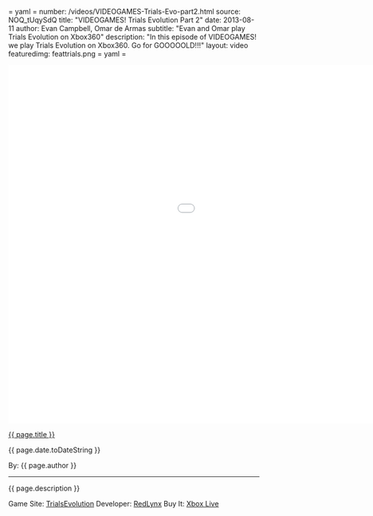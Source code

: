= yaml =
number: /videos/VIDEOGAMES-Trials-Evo-part2.html
source: NOQ_tUqySdQ
title: "VIDEOGAMES! Trials Evolution Part 2"
date: 2013-08-11
author: Evan Campbell, Omar de Armas
subtitle: "Evan and Omar play Trials Evolution on Xbox360"
description: "In this episode of VIDEOGAMES! we play Trials Evolution on Xbox360. Go for GOOOOOLD!!!"
layout: video
featuredimg: feattrials.png
= yaml =

<div class="vid_container">
  <iframe width="1280" height="720" src="//www.youtube.com/embed/{{ page.source }}?list=UU8V61fINLFkvZk8tCAegsFg" frameborder="0" allowfullscreen></iframe>
</div>

<a href="{{ page.url }}" class='postTitleLink'><p class='postTitle'>{{ page.title }}</p></a>
<p class='postPublished'>{{ page.date.toDateString }}</p>
<p class='postAuthor'>By: {{ page.author }}</p>
<hr>

<p class='podcastSummary'>{{ page.description }}</p>

Game Site: [TrialsEvolution](http://trials.ubi.com/trials-portal/en-US/games/trials_evolution.aspx)
Developer: [RedLynx](http://www.redlynx.com/trials-evolution)
Buy It: [Xbox Live](http://marketplace.xbox.com/en-US/Product/Trials-Evolution/66acd000-77fe-1000-9115-d80258410aad)
